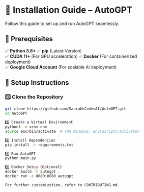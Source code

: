 # 🚀 Installation Guide – AutoGPT  

Follow this guide to set up and run AutoGPT seamlessly.  

## 🔹 Prerequisites 
✅ **Python 3.8+** 
✅ **pip** (Latest Version)  
✅ **CUDA 11+** (For GPU acceleration) 
✅ **Docker** (For containerized deployment)  
✅ **Google Cloud Account** (For scalable AI deployment)  

## 🔧 Setup Instructions  

### 1️⃣ Clone the Repository  
```sh
git clone https://github.com/SaurabhCodesAI/AutoGPT.git
cd AutoGPT

2️⃣ Create a Virtual Environment
python3 -m venv env
source env/bin/activate  # (On Windows: env\Scripts\activate)

3️⃣ Install Dependencies
pip install -r requirements.txt

4️⃣ Run AutoGPT
python main.py

5️⃣ Docker Setup (Optional)
docker build -t autogpt .
docker run -p 8080:8080 autogpt

For further customization, refer to CONTRIBUTING.md.
